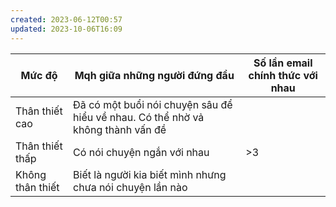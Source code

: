 ```yaml
---
created: 2023-06-12T00:57
updated: 2023-10-06T16:09
---
```

| Mức độ           | Mqh giữa những người đứng đầu                                                   | Số lần email chính thức với nhau |
| ---------------- | ------------------------------------------------------------------------------- | -------------------------------- |
| Thân thiết cao   | Đã có một buổi nói chuyện sâu để hiểu về nhau. Có thể nhờ vả không thành vấn đề |                                  |
| Thân thiết thấp  | Có nói chuyện ngắn với nhau                                                     | >3                               |
| Không thân thiết | Biết là người kia biết mình nhưng chưa nói chuyện lần nào                       |                                  |
